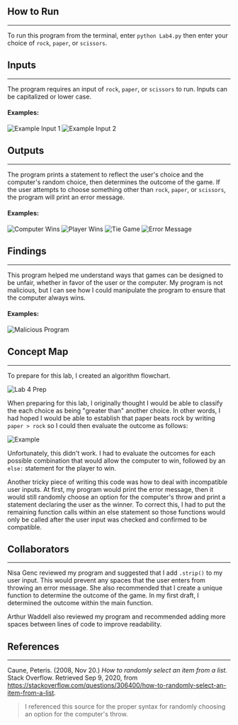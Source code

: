 ## How to Run
-----
To run this program from the terminal, enter `python Lab4.py` then enter your choice of `rock`, `paper`, or `scissors`.

## Inputs
-----
The program requires an input of `rock`, `paper`, or `scissors` to run. Inputs can be capitalized or lower case.

#### Examples:

![Example Input 1](https://i.imgur.com/W6LOZlH.png)
![Example Input 2](https://i.imgur.com/INgiGeo.png)

## Outputs
-----
The program prints a statement to reflect the user's choice and the computer's random choice, then determines the outcome of the game. If the user attempts to choose something other than `rock`, `paper`, or `scissors`, the program will print an error message.

#### Examples:

![Computer Wins](https://i.imgur.com/ycaN0Vp.png)
![Player Wins](https://i.imgur.com/Sl5ZcTW.png)
![Tie Game](https://i.imgur.com/0bSkrKh.png)
![Error Message](https://i.imgur.com/KblS8xb.png)

## Findings
-----

This program helped me understand ways that games can be designed to be unfair, whether in favor of the user or the computer. My program is not malicious, but I can see how I could manipulate the program to ensure that the computer always wins.

#### Examples:
![Malicious Program](https://i.imgur.com/pAMez4v.png)

## Concept Map
-----

To prepare for this lab, I created an algorithm flowchart.

![Lab 4 Prep](https://i.imgur.com/tHFVRFZ.png)

When preparing for this lab, I originally thought I would be able to classify the each choice as being "greater than" another choice. In other words, I had hoped I would be able to establish that paper beats rock by writing `paper > rock` so I could then evaluate the outcome as follows:

![Example](https://i.imgur.com/fCnT0Pg.png)

Unfortunately, this didn't work. I had to evaluate the outcomes for each possible combination that would allow the computer to win, followed by an `else:` statement for the player to win.

Another tricky piece of writing this code was how to deal with incompatible user inputs. At first, my program would print the error message, then it would still randomly choose an option for the computer's throw and print a statement declaring the user as the winner. To correct this, I had to put the remaining function calls within an else statement so those functions would only be called after the user input was checked and confirmed to be compatible.


## Collaborators
-----

Nisa Genc reviewed my program and suggested that I add `.strip()` to my user input. This would prevent any spaces that the user enters from throwing an error message. She also recommended that I create a unique function to determine the outcome of the game. In my first draft, I determined the outcome within the main function.

Arthur Waddell also reviewed my program and recommended adding more spaces between lines of code to improve readability.

## References
-----

Caune, Peteris. (2008, Nov 20.) *How to randomly select an item from a list.* Stack Overflow. Retrieved Sep 9, 2020, from https://stackoverflow.com/questions/306400/how-to-randomly-select-an-item-from-a-list.

>I referenced this source for the proper syntax for randomly choosing an option for the computer's throw.
